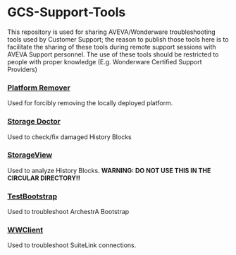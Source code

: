 # GCS-Support-Tools

This repository is used for sharing AVEVA/Wonderware troubleshooting tools used by Customer Support; the reason to publish those tools here is to facilitate the sharing of these tools during remote support sessions with AVEVA Support personnel.
The use of these tools should be restricted to people with proper knowledge (E.g. Wonderware Certified Support Providers)


### <b>[Platform Remover](Platform%20Remover.zip)</b>
Used for forcibly removing the locally deployed platform.

### <b>[Storage Doctor](Storage%20Doctor.zip)</b>
Used to check/fix damaged History Blocks

### <b>[StorageView](StorageView.zip)</b>
Used to analyze History Blocks. <b>WARNING: DO NOT USE THIS IN THE CIRCULAR DIRECTORY!!</b>

### <b>[TestBootstrap](TestBootstrap.zip)</b>
Used to troubleshoot ArchestrA Bootstrap

### <b>[WWClient](WWClient.zip)</b>
Used to troubleshoot SuiteLink connections.
